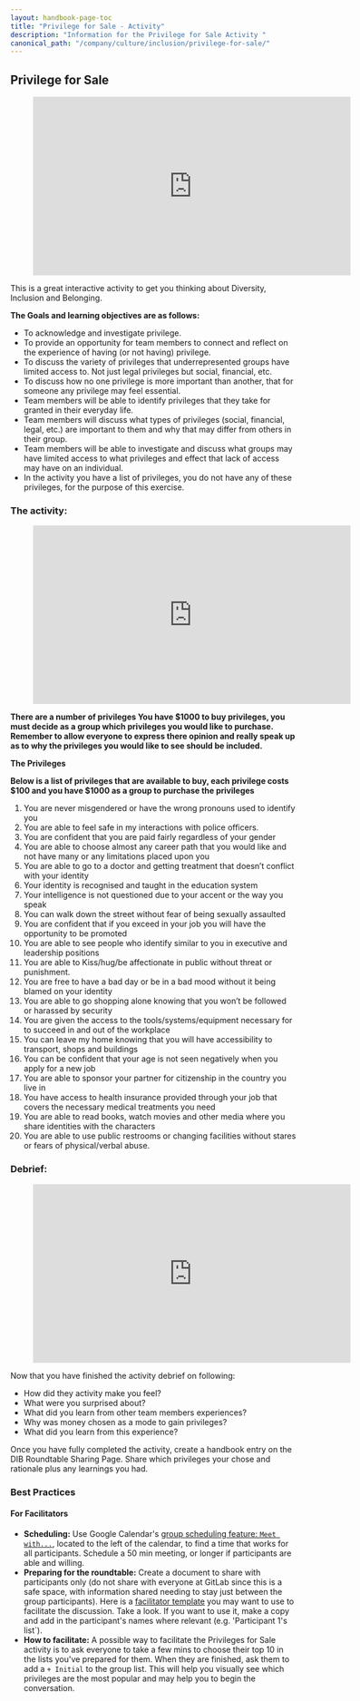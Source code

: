 ```yaml
---
layout: handbook-page-toc
title: "Privilege for Sale - Activity"
description: "Information for the Privilege for Sale Activity "
canonical_path: "/company/culture/inclusion/privilege-for-sale/"
---
```


## Privilege for Sale 

<figure class="video_container">
  <iframe width="560" height="315" src="https://www.youtube.com/embed/RDHpmvN3Ivs" title="YouTube video player" frameborder="0" allow="accelerometer; autoplay; clipboard-write; encrypted-media; gyroscope; picture-in-picture" allowfullscreen></iframe>
</figure>

This is a great interactive activity to get you thinking about Diversity, Inclusion and Belonging. 

**The Goals and learning objectives are as follows:**

- To acknowledge and investigate privilege.  
- To provide an opportunity for team members to connect and reflect on the experience of having (or not having) privilege.
- To discuss the variety of privileges that underrepresented groups have limited access to. Not just legal privileges but social, financial, etc.
- To discuss how no one privilege is more important than another, that for someone any privilege may feel essential.
- Team members will be able to identify privileges that they take for granted in their everyday life.
- Team members will discuss what types of privileges (social, financial, legal, etc.) are important to them and why that may differ from others in their group.
- Team members will be able to investigate and discuss what groups may have limited access to what privileges and effect that lack of access may have on an individual.
- In the activity you have a list of privileges, you do not have any of these privileges, for the purpose of this exercise. 

### The activity: 

<figure class="video_container">
  <iframe width="560" height="315" src="https://www.youtube.com/embed/RgkSafpHrr8" title="YouTube video player" frameborder="0" allow="accelerometer; autoplay; clipboard-write; encrypted-media; gyroscope; picture-in-picture" allowfullscreen></iframe>
</figure>

**There are a number of privileges 
You have $1000 to buy privileges, you must decide as a group which privileges you would like to purchase. 
Remember to allow everyone to express there opinion and really speak up as to why the privileges you would like to see should be included.**

**The Privileges** 

**Below is a list of privileges that are available to buy, each privilege costs $100 and you have $1000 as a group to purchase the privileges**

1. You are never misgendered or have the wrong pronouns used to identify you
1. You are able to feel safe in my interactions with police officers.
1. You are confident that you are paid fairly regardless of your gender 
1. You are able to choose almost any career path that you would like and not have many or any limitations placed upon you 
1. You are able to go to a doctor and getting treatment that doesn’t conflict with your identity 
1. Your identity is recognised and taught in the education system 
1. Your intelligence is not questioned due to your accent or the way you speak
1. You can walk down the street without fear of being sexually assaulted 
1. You are confident that if you exceed in your job you will have the opportunity to be promoted 
1. You are able to see people who identify similar to you in executive and leadership positions
1. You are able to Kiss/hug/be affectionate in public without threat or punishment.
1. You are free to have a bad day or be in a bad mood without it being blamed on your identity 
1. You are able to go shopping alone knowing that you won’t be followed or harassed by security 
1. You are given the access to the tools/systems/equipment necessary for to succeed in and out of the workplace 
1. You can leave my home knowing that you will have accessibility to transport, shops and buildings 
1. You can be confident that your age is not seen negatively when you apply for a new job 
1. You are able to sponsor your partner for citizenship in the country you live in 
1. You have access to health insurance provided through your job that covers the necessary medical treatments you need
1. You are able to read books, watch movies and other media where you share identities with the characters 
1. You are able to use public restrooms or changing facilities without stares or fears of physical/verbal abuse. 


### Debrief:

<figure class="video_container">
  <iframe width="560" height="315" src="https://www.youtube.com/embed/4ZBvgOGI7Bc" title="YouTube video player" frameborder="0" allow="accelerometer; autoplay; clipboard-write; encrypted-media; gyroscope; picture-in-picture" allowfullscreen></iframe>
</figure>

Now that you have finished the activity debrief on following:

- How did they activity make you feel? 
- What were you surprised about?
- What did you learn from other team members experiences? 
- Why was money chosen as a mode to gain privileges?
- What did you learn from this experience?

Once you have fully completed the activity, create a handbook entry on the DIB Roundtable Sharing Page. Share which privileges your chose and rationale plus any learnings you had. 

### Best Practices

#### For Facilitators
 * **Scheduling:** Use Google Calendar's [group scheduling feature: `Meet with...`](https://drive.google.com/file/d/1fKQSeuNQc08ZRZf68IioKEhH7E07pec-/view?usp=sharing), located to the left of the calendar, to find a time that works for all participants. Schedule a 50 min meeting, or longer if participants are able and willing. 
 * **Preparing for the roundtable:** Create a document to share with participants only (do not share with everyone at GitLab since this is a safe space, with information shared needing to stay just between the group participants). Here is a [facilitator template](https://docs.google.com/document/d/1BlIYfqtMWIkJUulqZYsgNq5_3bKihdyb5fGOeOpZVxI/edit#) you may want to use to facilitate the discussion. Take a look. If you want to use it, make a copy and add in the participant's names where relevant (e.g. 'Participant 1's list`). 
 * **How to facilitate:** A possible way to facilitate the Privileges for Sale activity is to ask everyone to take a few mins to choose their top 10 in the lists you've prepared for them. When they are finished, ask them to add a `+ Initial` to the group list. This will help you visually see which privileges are the most popular and may help you to begin the conversation. 


